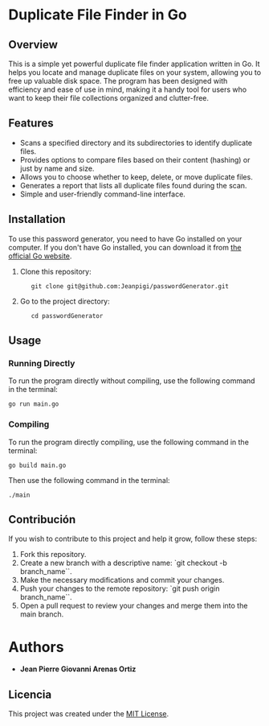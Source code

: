 # Duplicate File Finder in Go

## Overview

This is a simple yet powerful duplicate file finder application written in Go. It helps you locate and manage duplicate files on your system, allowing you to free up valuable disk space. The program has been designed with efficiency and ease of use in mind, making it a handy tool for users who want to keep their file collections organized and clutter-free.

## Features

- Scans a specified directory and its subdirectories to identify duplicate files.
- Provides options to compare files based on their content (hashing) or just by name and size.
- Allows you to choose whether to keep, delete, or move duplicate files.
- Generates a report that lists all duplicate files found during the scan.
- Simple and user-friendly command-line interface.

## Installation

To use this password generator, you need to have Go installed on your computer. If you don't have Go installed, you can download it from [the official Go website](https://golang.org/dl/).

1. Clone this repository:

   ```
      git clone git@github.com:Jeanpigi/passwordGenerator.git
   ```

2. Go to the project directory:

   ```
      cd passwordGenerator
   ```

## Usage

### Running Directly

To run the program directly without compiling, use the following command in the terminal:

    go run main.go

### Compiling

To run the program directly compiling, use the following command in the terminal:

    go build main.go

Then use the following command in the terminal:

    ./main

## Contribución

If you wish to contribute to this project and help it grow, follow these steps:

1. Fork this repository.
2. Create a new branch with a descriptive name: `git checkout -b branch_name``.
3. Make the necessary modifications and commit your changes.
4. Push your changes to the remote repository: `git push origin branch_name``.
5. Open a pull request to review your changes and merge them into the main branch.

# Authors

- **Jean Pierre Giovanni Arenas Ortiz**

## Licencia

This project was created under the [MIT License](https://opensource.org/licenses/MIT).
